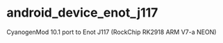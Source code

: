 android_device_enot_j117
========================

CyanogenMod 10.1 port to Enot J117 (RockChip RK2918 ARM V7-a NEON)
